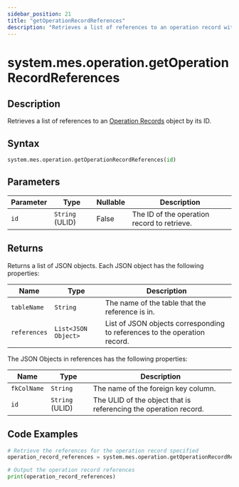 ```yaml
---
sidebar_position: 21
title: "getOperationRecordReferences"
description: "Retrieves a list of references to an operation record with the given ID."
---
```


# system.mes.operation.getOperationRecordReferences

## Description

Retrieves a list of references to an [Operation Records](../../data-model/operation-model/operation-record) object by its ID.

## Syntax

```python
system.mes.operation.getOperationRecordReferences(id)
```

## Parameters

| Parameter | Type            | Nullable | Description                                 |
| --------- | --------------- | -------- | ------------------------------------------- |
| `id`      | `String` (ULID) | False    | The ID of the operation record to retrieve. |

## Returns

Returns a list of JSON objects. Each JSON object has the following properties:

| Name         | Type                | Description                                                               |
| ------------ | ------------------- | ------------------------------------------------------------------------- |
| `tableName`  | `String`            | The name of the table that the reference is in.                           |
| `references` | `List<JSON Object>` | List of JSON objects corresponding to references to the operation record. |

The JSON Objects in references has the following properties:

| Name        | Type            | Description                                                      |
| ----------- | --------------- | ---------------------------------------------------------------- |
| `fkColName` | `String`        | The name of the foreign key column.                              |
| `id`        | `String` (ULID) | The ULID of the object that is referencing the operation record. |

## Code Examples

```python
# Retrieve the references for the operation record specified
operation_record_references = system.mes.operation.getOperationRecordReferences('01JS20DCWR-PBFZR1MX-2SA37XFC')

# Output the operation record references
print(operation_record_references)
```
